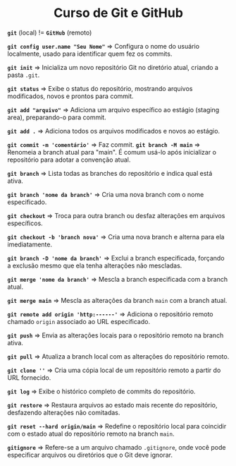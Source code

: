 <h1 align="center"> Curso de Git e GitHub </h1>

**`git`** (local) != **`GitHub`** (remoto)

 **`git config user.name "Seu Nome"`**      => Configura o nome do usuário localmente, usado para identificar quem fez os commits.
 
 **`git init`**                             => Inicializa um novo repositório Git no diretório atual, criando a pasta `.git`.

 **`git status`**                           => Exibe o status do repositório, mostrando arquivos modificados, novos e prontos para commit.

 **`git add "arquivo"`**                    => Adiciona um arquivo específico ao estágio (staging area), preparando-o para commit.

 **`git add .`**                            => Adiciona todos os arquivos modificados e novos ao estágio.

 **`git commit -m 'comentário'`**           => Faz commit.
 **`git branch -M main`**                   => Renomeia a branch atual para "main". É comum usá-lo após inicializar o repositório para adotar a convenção atual.

 **`git branch`**                           => Lista todas as branches do repositório e indica qual está ativa.

 **`git branch 'nome da branch'`**          => Cria uma nova branch com o nome especificado.

 **`git checkout`**                         => Troca para outra branch ou desfaz alterações em arquivos específicos.

 **`git checkout -b 'branch nova'`**        => Cria uma nova branch e alterna para ela imediatamente.

 **`git branch -D 'nome da branch'`**       => Exclui a branch especificada, forçando a exclusão mesmo que ela tenha alterações não mescladas.

 **`git merge 'nome da branch'`**           => Mescla a branch especificada com a branch atual.

 **`git merge main`**                       => Mescla as alterações da branch `main` com a branch atual.

 **`git remote add origin 'http:------'`**  => Adiciona o repositório remoto chamado `origin` associado ao URL especificado.

 **`git push`**                             => Envia as alterações locais para o repositório remoto na branch ativa.

 **`git pull`**                             => Atualiza a branch local com as alterações do repositório remoto.

 **`git clone ''`**                         => Cria uma cópia local de um repositório remoto a partir do URL fornecido.

 **`git log`**                              => Exibe o histórico completo de commits do repositório.

 **`git restore`**                          => Restaura arquivos ao estado mais recente do repositório, desfazendo alterações não comitadas.

 **`git reset --hard origin/main`**         => Redefine o repositório local para coincidir com o estado atual do repositório remoto na branch `main`.

 **`gitignore`**                            => Refere-se a um arquivo chamado `.gitignore`, onde você pode especificar arquivos ou diretórios que o Git deve ignorar.
